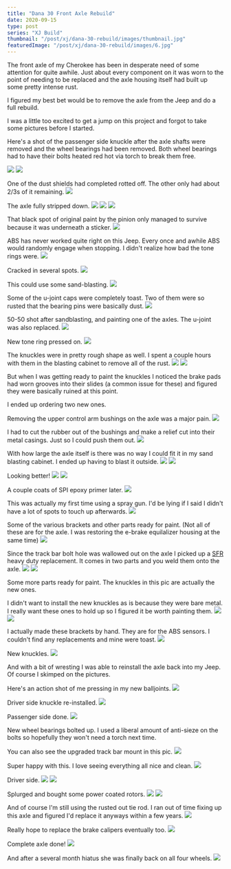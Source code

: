 ```yaml
---
title: "Dana 30 Front Axle Rebuild"
date: 2020-09-15
type: post
series: "XJ Build"
thumbnail: "/post/xj/dana-30-rebuild/images/thumbnail.jpg"
featuredImage: "/post/xj/dana-30-rebuild/images/6.jpg"
---
```


The front axle of my Cherokee has been in desperate need of some attention for quite awhile. Just about every component on it was worn to the point of needing to be replaced and the axle housing itself had built up some pretty intense rust.

I figured my best bet would be to remove the axle from the Jeep and do a full rebuild.

I was a little too excited to get a jump on this project and forgot to take some pictures before I started.

Here's a shot of the passenger side knuckle after the axle shafts were removed and the wheel bearings had been removed. Both wheel bearings had to have their bolts heated red hot via torch to break them free.

![](images/1.jpg)
![](images/2.jpg)

One of the dust shields had completed rotted off. The other only had about 2/3s of it remaining.
![](images/3.jpg)

The axle fully stripped down.
![](images/4.jpg)
![](images/5.jpg)
![](images/6.jpg)

That black spot of original paint by the pinion only managed to survive because it was underneath a sticker.
![](images/7.jpg)

ABS has never worked quite right on this Jeep. Every once and awhile ABS would randomly engage when stopping. I didn't realize how bad the tone rings were.
![](images/8.jpg)

Cracked in several spots.
![](images/10.jpg)

This could use some sand-blasting.
![](images/9.jpg)

Some of the u-joint caps were completely toast. Two of them were so rusted that the bearing pins were basically dust.
![](images/11.jpg)

50-50 shot after sandblasting, and painting one of the axles. The u-joint was also replaced.
![](images/12.jpg)

New tone ring pressed on.
![](images/13.jpg)

The knuckles were in pretty rough shape as well. I spent a couple hours with them in the blasting cabinet to remove all of the rust.
![](images/14.jpg)
![](images/15.jpg)

But when I was getting ready to paint the knuckles I noticed the brake pads had worn grooves into their slides (a common issue for these) and figured they were basically ruined at this point.

I ended up ordering two new ones.

Removing the upper control arm bushings on the axle was a major pain.
![](images/16.jpg)

I had to cut the rubber out of the bushings and make a relief cut into their metal casings. Just so I could push them out.
![](images/17.jpg)

With how large the axle itself is there was no way I could fit it in my sand blasting cabinet. I ended up having to blast it outside.
![](images/18.jpg)
![](images/19.jpg)

Looking better!
![](images/20.jpg)
![](images/21.jpg)

A couple coats of SPI epoxy primer later.
![](images/22.jpg)

This was actually my first time using a spray gun. I'd be lying if I said I didn't have a lot of spots to touch up afterwards.
![](images/23.jpg)

Some of the various brackets and other parts ready for paint. (Not all of these are for the axle. I was restoring the e-brake equilalizer housing at the same time)
![](images/24.jpg)

Since the track bar bolt hole was wallowed out on the axle I picked up a [SFR](https://www.stinkyfab.com/products/heavy-duty-stock-replacement-track-bar-bracket-xj-tj-zj) heavy duty replacement. It comes in two parts and you weld them onto the axle.
![](images/25.jpg)
![](images/26.jpg)

Some more parts ready for paint. The knuckles in this pic are actually the new ones.

I didn't want to install the new knuckles as is because they were bare metal. I really want these ones to hold up so I figured it be worth painting them.
![](images/27.jpg)
![](images/28.jpg)

I actually made these brackets by hand. They are for the ABS sensors. I couldn't find any replacements and mine were toast.
![](images/29.jpg)

New knuckles.
![](images/30.jpg)

And with a bit of wresting I was able to reinstall the axle back into my Jeep. Of course I skimped on the pictures.

Here's an action shot of me pressing in my new balljoints.
![](images/31.jpg)

Driver side knuckle re-installed.
![](images/32.jpg)

Passenger side done.
![](images/33.jpg)

New wheel bearings bolted up. I used a liberal amount of anti-sieze on the bolts so hopefully they won't need a torch next time.

You can also see the upgraded track bar mount in this pic.
![](images/34.jpg)

Super happy with this. I love seeing everything all nice and clean.
![](images/35.jpg)

Driver side.
![](images/36.jpg)
![](images/37.jpg)

Splurged and bought some power coated rotors.
![](images/38.jpg)
![](images/39.jpg)

And of course I'm still using the rusted out tie rod. I ran out of time fixing up this axle and figured I'd replace it anyways within a few years.
![](images/40.jpg)

Really hope to replace the brake calipers eventually too.
![](images/41.jpg)

Complete axle done!
![](images/42.jpg)

And after a several month hiatus she was finally back on all four wheels.
![](images/43.jpg)
